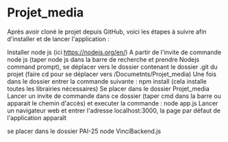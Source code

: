 # Projet_media

Après avoir cloné le projet depuis GitHub, voici les étapes à suivre afin d'installer et de lancer l'application : 

  Installer node js (ici https://nodejs.org/en/)
  A partir de l'invite de commande node js (taper node js dans la barre de recherche et prendre Nodejs command prompt), se déplacer vers le dossier contenant le dossier .git du projet (faire cd pour se déplacer vers /Documetnts/Projet_media)
  Une fois dans le dossier entrer la commande suivante : npm install (cela installe toutes les librairies nécessaires)
  Se placer dans le dossier Projet_media
  Lancer un invite de commande dans ce dossier (taper cmd dans la barre ou apparait le chemin d'accès) et executer la commande : node app.js
  Lancer un navigateur web et entrer l'adresse localhost:3000, la page par défaut de l'application apparaît

se placer dans le dossier PAI-25
node VinciBackend.js